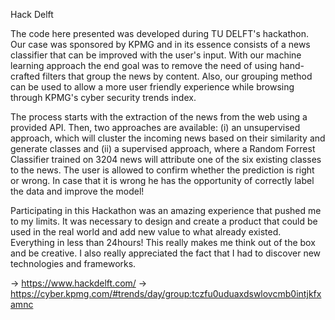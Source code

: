 Hack Delft

The code here presented was developed during TU DELFT's hackathon. 
Our case was sponsored by KPMG and in its essence consists of a news classifier that can be improved with the user's input. With our machine learning approach the end goal was to remove the need of using hand-crafted filters that group the news by content. Also, our grouping method can be used to allow a more user friendly experience while browsing through KPMG's cyber security trends index.

The process starts with the extraction of the news from the web using a provided API. Then,  two approaches are available: (i)  an unsupervised approach, which will cluster the incoming news based on their similarity and generate classes and (ii) a  supervised approach, where a Random Forrest Classifier trained on 3204 news will attribute one of the six existing classes to the news. The user is allowed to confirm whether the prediction is right or wrong. In case that it is wrong he has the opportunity of correctly label the data and improve the model!

Participating in this Hackathon was an amazing experience that pushed me to my limits. It was necessary to design and create a product that could be used in the real world and add new value to what already existed. Everything in less than 24hours! This really makes me think out of the box and be creative. I also really appreciated the fact that I had to discover new technologies and frameworks.

-> https://www.hackdelft.com/ -> https://cyber.kpmg.com/#trends/day/group:tczfu0uduaxdswlovcmb0intjkfxamnc
